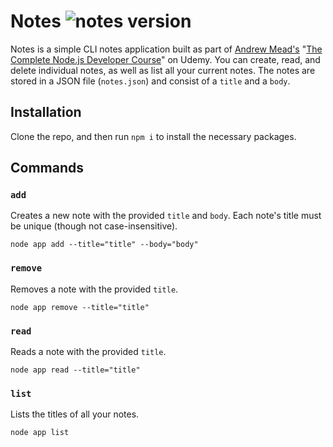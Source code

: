 # Notes ![notes version](https://img.shields.io/badge/version-1.0.0-orange.svg)

Notes is a simple CLI notes application built as part of [Andrew Mead's](https://mead.io/) "[The Complete Node.js Developer Course](https://www.udemy.com/the-complete-nodejs-developer-course-2/learn/v4/overview)" on Udemy. You can create, read, and delete individual notes, as well as list all your current notes. The notes are stored in a JSON file (`notes.json`) and consist of a `title` and a `body`.

## Installation
Clone the repo, and then run `npm i` to install the necessary packages.

## Commands
### `add`
Creates a new note with the provided `title` and `body`. Each note's title must be unique (though not case-insensitive).
```
node app add --title="title" --body="body"
```
### `remove`
Removes a note with the provided `title`.
```
node app remove --title="title"
```
### `read`
Reads a note with the provided `title`.
```
node app read --title="title"
```
### `list`
Lists the titles of all your notes.
```
node app list
```
